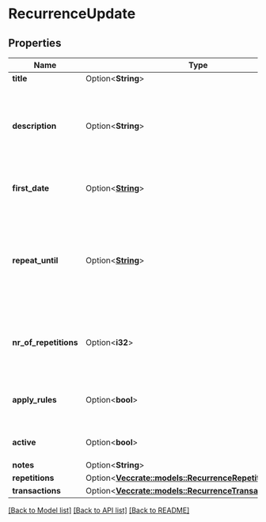 # RecurrenceUpdate

## Properties

Name | Type | Description | Notes
------------ | ------------- | ------------- | -------------
**title** | Option<**String**> |  | [optional]
**description** | Option<**String**> | Not to be confused with the description of the actual transaction(s) being created. | [optional]
**first_date** | Option<[**String**](string.md)> | First time the recurring transaction will fire. | [optional]
**repeat_until** | Option<[**String**](string.md)> | Date until the recurring transaction can fire. After that date, it's basically inactive. Use either this field or repetitions. | [optional]
**nr_of_repetitions** | Option<**i32**> | Max number of created transactions. Use either this field or repeat_until. | [optional]
**apply_rules** | Option<**bool**> | Whether or not to fire the rules after the creation of a transaction. | [optional]
**active** | Option<**bool**> | If the recurrence is even active. | [optional]
**notes** | Option<**String**> |  | [optional]
**repetitions** | Option<[**Vec<crate::models::RecurrenceRepetitionUpdate>**](RecurrenceRepetitionUpdate.md)> |  | [optional]
**transactions** | Option<[**Vec<crate::models::RecurrenceTransactionUpdate>**](RecurrenceTransactionUpdate.md)> |  | [optional]

[[Back to Model list]](../README.md#documentation-for-models) [[Back to API list]](../README.md#documentation-for-api-endpoints) [[Back to README]](../README.md)



